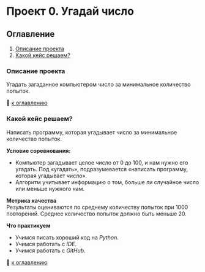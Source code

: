 # Проект 0. Угадай число

## Оглавление
1. [Описание проекта](#Описание-проекта)
2. [Какой кейс решаем?](#Какой-кейс-решаем)


### Описание проекта
Угадать загаданное компьютером число за минимальное количество попыток.

:bookmark_tabs: [к оглавлению](#Оглавление)


### Какой кейс решаем?
Написать программу, которая угадывает число за минимальное количество попыток.

**Условие соревнования:**
- Компьютер загадывает целое число от 0 до 100, и нам нужно его угадать. Под «угадать», подразумевается «написать программу, которая угадывает число».
- Алгоритм учитывает информацию о том, больше ли случайное число или меньше нужного нам.

**Метрика качества**  
Результаты оцениваются по среднему количеству попыток при 1000 повторений. Среднее количество попыток должно быть меньше 20.

**Что практикуем**  
- Учимся писать хороший код на *Python*.
- Учимся работать с *IDE*.
- Учимся работать с *GitHub*.

:bookmark_tabs: [к оглавлению](#Оглавление)